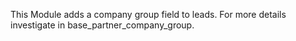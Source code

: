 This Module adds a company group field to leads. For more details
investigate in base_partner_company_group.
